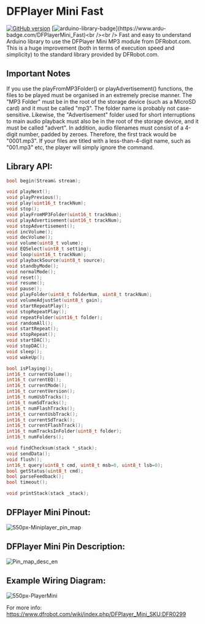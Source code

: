 # DFPlayer Mini Fast
[![GitHub version](https://badge.fury.io/gh/PowerBroker2%2FDFPlayerMini_Fast.svg)](https://badge.fury.io/gh/PowerBroker2%2FDFPlayerMini_Fast) [![arduino-library-badge](https://www.ardu-badge.com/badge/DFPlayerMini_Fast.svg?)](https://www.ardu-badge.com/DFPlayerMini_Fast)<br /><br />
Fast and easy to understand Arduino library to use the DFPlayer Mini MP3 module from DFRobot.com. This is a huge improvement (both in terms of execution speed and simplicity) to the standard library provided by DFRobot.com. 


## Important Notes
If you use the playFromMP3Folder() or playAdvertisement() functions, the files to be played must be organised in an extremely precise manner. The "MP3 Folder" must be in the root of the storage device (such as a MicroSD card) and it must be called "mp3". The folder name is probably not case-sensitive. Likewise, the "Advertisement" folder used for short interruptions to main audio playback must also be in the root of the storage device, and it must be called "advert". In addition, audio filenames must consist of a 4-digit number, padded by zeroes. Therefore, the first track would be "0001.mp3". If your files are titled with a less-than-4-digit name, such as "001.mp3" etc, the player will simply ignore the command.

## Library API:
```c++
bool begin(Stream& stream);

void playNext();
void playPrevious();
void play(uint16_t trackNum);
void stop();
void playFromMP3Folder(uint16_t trackNum);
void playAdvertisement(uint16_t trackNum);
void stopAdvertisement();
void incVolume();
void decVolume();
void volume(uint8_t volume);
void EQSelect(uint8_t setting);
void loop(uint16_t trackNum);
void playbackSource(uint8_t source);
void standbyMode();
void normalMode();
void reset();
void resume();
void pause();
void playFolder(uint8_t folderNum, uint8_t trackNum);
void volumeAdjustSet(uint8_t gain);
void startRepeatPlay();
void stopRepeatPlay();
void repeatFolder(uint16_t folder);
void randomAll();
void startRepeat();
void stopRepeat();
void startDAC();
void stopDAC();
void sleep();
void wakeUp();

bool isPlaying();
int16_t currentVolume();
int16_t currentEQ();
int16_t currentMode();
int16_t currentVersion();
int16_t numUsbTracks();
int16_t numSdTracks();
int16_t numFlashTracks();
int16_t currentUsbTrack();
int16_t currentSdTrack();
int16_t currentFlashTrack();
int16_t numTracksInFolder(uint8_t folder);
int16_t numFolders();

void findChecksum(stack *_stack);
void sendData();
void flush();
int16_t query(uint8_t cmd, uint8_t msb=0, uint8_t lsb=0);
bool getStatus(uint8_t cmd);
bool parseFeedback();
bool timeout();

void printStack(stack _stack);
```

## DFPlayer Mini Pinout:
![550px-Miniplayer_pin_map](https://user-images.githubusercontent.com/20977405/54732437-2623ae80-4b6a-11e9-9005-768ae5a92281.png)

## DFPlayer Mini Pin Description:
![Pin_map_desc_en](https://user-images.githubusercontent.com/20977405/54732438-26bc4500-4b6a-11e9-8969-3d2927a5d513.png)

## Example Wiring Diagram:
![550px-PlayerMini](https://user-images.githubusercontent.com/20977405/54732436-2623ae80-4b6a-11e9-91a7-fe4cce416eaa.png)

For more info: https://www.dfrobot.com/wiki/index.php/DFPlayer_Mini_SKU:DFR0299
